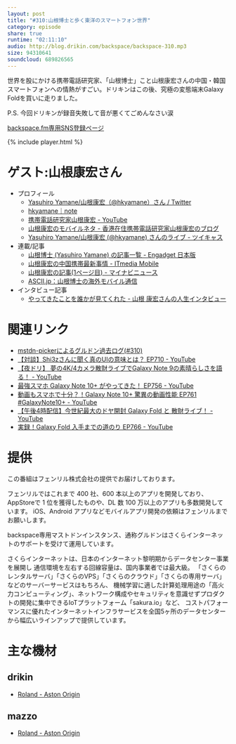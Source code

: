 ```yaml
---
layout: post
title: "#310:山根博士と歩く東洋のスマートフォン世界"
category: episode
share: true
runtime: "02:11:10"
audio: http://blog.drikin.com/backspace/backspace-310.mp3
size: 94310641
soundcloud: 689826565
---
```


世界を股にかける携帯電話研究家、「山根博士」こと山根康宏さんの中国・韓国スマートフォンへの情熱がすごい。ドリキンはこの後、究極の変態端末Galaxy Foldを買いに走りました。

P.S. 今回ドリキンが録音失敗して音が悪くてごめんなさい涙

[backspace.fm専用SNS登録ページ](https://mstdn.guru/invite/3WVHpSMr)

{% include player.html %}

# ゲスト:山根康宏さん
* プロフィール
  * [Yasuhiro Yamane/山根康宏（@hkyamane）さん / Twitter](https://twitter.com/hkyamane)
  * [hkyamane｜note](https://note.mu/hkyamane)
  * [携帯電話研究家山根康宏 - YouTube](https://www.youtube.com/user/yamaneyasuhiro/)
  * [山根康宏のモバイルネタ - 香港在住携帯電話研究家山根康宏のブログ](http://www.hkyamane.com/)
  * [Yasuhiro Yamane/山根康宏 (@hkyamane) さんのライブ - ツイキャス](https://twitcasting.tv/hkyamane)
* 連載/記事
  * [山根博士 (Yasuhiro Yamane) の記事一覧 - Engadget 日本版](https://japanese.engadget.com/about/editors/yasuhiro-yamane/)
  * [山根康宏の中国携帯最新事情 - ITmedia Mobile](https://www.itmedia.co.jp/mobile/series/996/)
  * [山根康宏の記事(1ページ目) - マイナビニュース](https://news.mynavi.jp/author/25/)
  * [ASCII.jp：山根博士の海外モバイル通信](https://ascii.jp/elem/000/001/071/1071159/?fbclid=IwAR3i16UedUdjWqJZ1MTVXQHehwRzcMokQ_NyRiecwY_J0HhT3o7CphvPjCQ)
* インタビュー記事
  * [やってきたことを誰かが見てくれた - 山根 康宏さんの人生インタビュー](https://an-life.jp/article/981/?para=2)

# 関連リンク
* [mstdn-pickerによるグルドン過去ログ(#310)](https://rbtnn.github.io/mstdn-picker/?instance=mstdn.guru&since_id=102868665153589774&max_id=102869196340381540)
* [【対談】Shi3zさんに聞く真のUIの意味とは？ EP710 - YouTube](https://www.youtube.com/watch?v=29NrU8caedk)
* [【夜ドリ】 夢の4K/4カメラ散財ライブでGalaxy Note 9の素晴らしさを語る！ - YouTube](https://www.youtube.com/watch?v=vOvGF3tiGK8&t=1007s)
* [最強スマホ Galaxy Note 10+ がやってきた！ EP756 - YouTube](https://www.youtube.com/watch?v=2r8yFbLHkm4&)
* [動画もスマホで十分？！Galaxy Note 10+ 驚異の動画性能 EP761 #GalaxyNote10+ - YouTube](https://www.youtube.com/watch?v=GdJspMPuLgo)
* [【午後4時配信】今世紀最大のドヤ開封 Galaxy Fold と 散財ライブ！ - YouTube](https://www.youtube.com/watch?v=7S21nZ6BrbY&t=74s)
* [実録！Galaxy Fold 入手までの道のり EP766 - YouTube](https://www.youtube.com/watch?v=eiUEoUNlRp4)

# 提供

この番組はフェンリル株式会社の提供でお届けしております。

フェンリルではこれまで 400 社、600 本以上のアプリを開発しており、AppStoreで 1 位を獲得したものや、DL 数 100 万以上のアプリも多数開発しています。
iOS、Android アプリなどモバイルアプリ開発の依頼はフェンリルまでお願いします。

backspace専用マストドンインスタンス、通称グルドンはさくらインターネットのサポートを受けて運用しています。

さくらインターネットは、日本のインターネット黎明期からデータセンター事業を展開し
通信環境を左右する回線容量は、国内事業者では最大級。
「さくらのレンタルサーバ」「さくらのVPS」「さくらのクラウド」「さくらの専用サーバ」などのサーバーサービスはもちろん、
機械学習に適した計算処理用途の「高火力コンピューティング」、ネットワーク構成やセキュリティを意識せずプロダクトの開発に集中できるIoTプラットフォーム「sakura.io」など、
コストパフォーマンスに優れたインターネットインフラサービスを全国5ヶ所のデータセンターから幅広いラインアップで提供しています。

# 主な機材

## drikin
* [Roland - Aston Origin](http://amzn.asia/1OwAZ0w)

## mazzo
* [Roland - Aston Origin](http://amzn.asia/1OwAZ0w)
